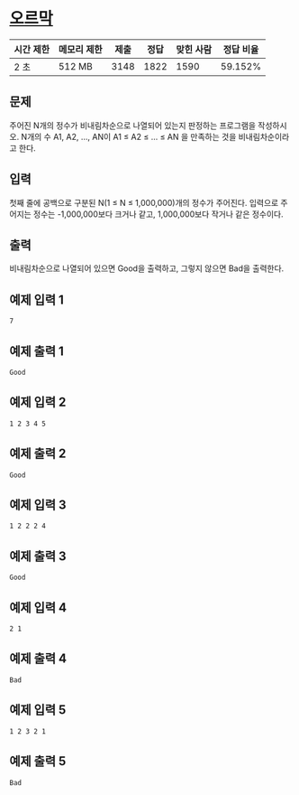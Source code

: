 # [오르막](https://www.acmicpc.net/problem/14910)

| 시간 제한 | 메모리 제한 | 제출 | 정답 | 맞힌 사람 | 정답 비율 |
| --- | --- | --- | --- | --- | --- |
| 2 초 | 512 MB | 3148 | 1822 | 1590 | 59.152% |

## 문제

주어진 N개의 정수가 비내림차순으로 나열되어 있는지 판정하는 프로그램을 작성하시오. N개의 수 A1, A2, ..., AN이 A1 ≤ A2 ≤ ... ≤ AN 을 만족하는 것을 비내림차순이라고 한다.

## 입력

첫째 줄에 공백으로 구분된 N(1 ≤ N ≤ 1,000,000)개의 정수가 주어진다. 입력으로 주어지는 정수는 -1,000,000보다 크거나 같고, 1,000,000보다 작거나 같은 정수이다.

## 출력

비내림차순으로 나열되어 있으면 Good을 출력하고, 그렇지 않으면 Bad을 출력한다.

## 예제 입력 1

```
7

```

## 예제 출력 1

```
Good

```

## 예제 입력 2

```
1 2 3 4 5

```

## 예제 출력 2

```
Good

```

## 예제 입력 3

```
1 2 2 2 4

```

## 예제 출력 3

```
Good

```

## 예제 입력 4

```
2 1

```

## 예제 출력 4

```
Bad

```

## 예제 입력 5

```
1 2 3 2 1

```

## 예제 출력 5

```
Bad
```
